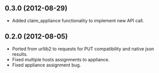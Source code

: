 ## 0.3.0 (2012-08-29)

* Added claim_appliance functionality to implement new API call.

## 0.2.0 (2012-08-05)

* Ported from urllib2 to requests for PUT compatibility and native json results.
* Fixed multiple hosts assignments to appliance.
* Fixed appliance assignment bug.
